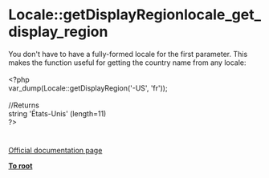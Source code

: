 # Locale::getDisplayRegionlocale_get_display_region




<div class="phpcode"><span class="html">
You don&apos;t have to have a fully-formed locale for the first parameter. This makes the function useful for getting the country name from any locale:<br><br><span class="default">&lt;?php<br>var_dump</span><span class="keyword">(</span><span class="default">Locale</span><span class="keyword">::</span><span class="default">getDisplayRegion</span><span class="keyword">(</span><span class="string">&apos;-US&apos;</span><span class="keyword">, </span><span class="string">&apos;fr&apos;</span><span class="keyword">));<br><br></span><span class="comment">//Returns<br></span><span class="default">string </span><span class="string">&apos;&#xC9;tats-Unis&apos; </span><span class="keyword">(</span><span class="default">length</span><span class="keyword">=</span><span class="default">11</span><span class="keyword">)<br></span><span class="default">?&gt;</span>
</span>
</div>
  

#

[Official documentation page](https://www.php.net/manual/en/locale.getdisplayregion.php)

**[To root](/README.md)**
